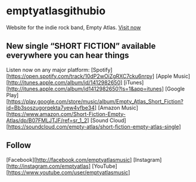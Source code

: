 # emptyatlasgithubio

Website for the indie rock band, Empty Atlas.
[Visit now](https://emptyatlas.com)

## New single “SHORT FICTION” available everywhere you can hear things
Listen now on any major platform:
[Spotify][https://open.spotify.com/track/10dP2wOiZgRXC7cku6nrpy]
[Apple Music][http://itunes.apple.com/album/id/1412982650]
[iTunes][http://itunes.apple.com/album/id1412982650?ls=1&app=itunes]
[Google Play][https://play.google.com/store/music/album/Empty_Atlas_Short_Fiction?id=Bb3soszugorqekta7yew4vfbe34]
[Amazon Music][https://www.amazon.com/Short-Fiction-Empty-Atlas/dp/B07FMLJTJF/ref=sr_1_2]
[Sound Cloud][https://soundcloud.com/empty-atlas/short-fiction-empty-atlas-single]

## Follow
[Facebook][http://facebook.com/emptyatlasmusic]
[Instagram][http://instagram.com/emptyatlas]
[YouTube][https://www.youtube.com/user/emptyatlasmusic]
